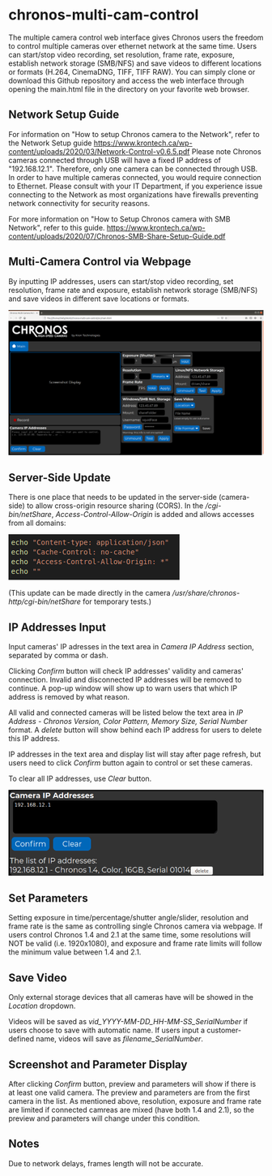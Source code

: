 # chronos-multi-cam-control
The multiple camera control web interface gives Chronos users the freedom to control multiple cameras over ethernet network at the same time. Users can start/stop video recording, set resolution, frame rate, exposure, establish network storage (SMB/NFS) and save videos to different locations or formats (H.264, CinemaDNG, TIFF, TIFF RAW). You can simply clone or download this Github repository and access the web interface through opening the main.html file in the directory on your favorite web browser. 

## Network Setup Guide
For information on "How to setup Chronos camera to the Network", refer to the Network Setup guide https://www.krontech.ca/wp-content/uploads/2020/03/Network-Control-v0.6.5.pdf
Please note Chronos cameras connected through USB will have a fixed IP address of "192.168.12.1". Therefore, only one camera can be connected through USB. In order to have multiple cameras connected, you would require connection to Ethernet. Please consult with your IT Department, if you experience issue connecting to the Network as most organizations have firewalls preventing network connectivity for security reasons. 

For more information on "How to Setup Chronos camera with SMB Network", refer to this guide. https://www.krontech.ca/wp-content/uploads/2020/07/Chronos-SMB-Share-Setup-Guide.pdf 

## Multi-Camera Control via Webpage

By inputting IP addresses, users can start/stop video recording, set resolution, frame rate and exposure, establish network storage (SMB/NFS) and save videos in different save locations or formats.

![image](https://github.com/krontech/chronos-multi-cam-control/blob/master/screenshots/whole_screen.png)

## Server-Side Update

There is one place that needs to be updated in the server-side (camera-side) to allow cross-origin resource sharing (CORS). In the */cgi-bin/netShare*, *Access-Control-Allow-Origin* is added and allows accesses from all domains:

![image](https://github.com/krontech/chronos-multi-cam-control/blob/master/screenshots/netShare_update.png)

(This update can be made directly in the camera */usr/share/chronos-http/cgi-bin/netShare* for temporary tests.)

## IP Addresses Input

Input cameras' IP adresses in the text area in *Camera IP Address* section, separated by comma or dash. 

Clicking *Confirm* button will check IP addresses' validity and cameras' connection. Invalid and disconnected IP addresses will be removed to continue. A pop-up window will show up to warn users that which IP address is removed by what reason. 

All valid and connected cameras will be listed below the text area in *IP Address - Chronos Version, Color Pattern, Memory Size, Serial Number* format. A *delete* button will show behind each IP address for users to delete this IP address. 

IP addresses in the text area and display list will stay after page refresh, but users need to click *Confirm* button again to control or set these cameras.

To clear all IP addresses, use *Clear* button.

![image](https://github.com/krontech/chronos-multi-cam-control/blob/master/screenshots/cmarea_ip_addresses.png)

## Set Parameters

Setting exposure in time/percentage/shutter angle/slider, resolution and frame rate is the same as controlling single Chronos camera via webpage. If users control Chronos 1.4 and 2.1 at the same time, some resolutions will NOT be valid (i.e. 1920x1080), and exposure and frame rate limits will follow the minimum value between 1.4 and 2.1.

## Save Video

Only external storage devices that all cameras have will be showed in the *Location* dropdown.

Videos will be saved as *vid_YYYY-MM-DD_HH-MM-SS_SerialNumber* if users choose to save with automatic name. If users input a customer-defined name, videos will save as *filename_SerialNumber*.

## Screenshot and Parameter Display

After clicking *Confirm* button, preview and parameters will show if there is at least one valid camera. The preview and parameters are from the first camera in the list. As mentioned above, resolution, exposure and frame rate are limited if connected camreas are mixed (have both 1.4 and 2.1), so the preview and parameters will change under this condition.

## Notes
Due to network delays, frames length will not be accurate.
